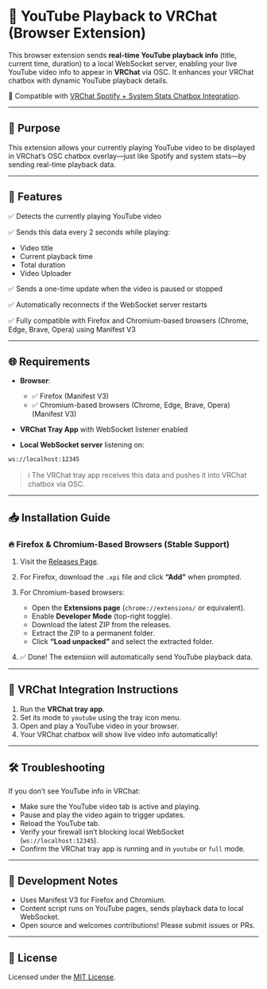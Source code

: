 # 🧩 YouTube Playback to VRChat (Browser Extension)

This browser extension sends **real-time YouTube playback info** (title, current time, duration) to a local WebSocket server, enabling your live YouTube video info to appear in **VRChat** via OSC. It enhances your VRChat chatbox with dynamic YouTube playback details.

🎯 Compatible with [VRChat Spotify + System Stats Chatbox Integration](https://github.com/raspberryKitty1/VRC_Chatbox_OSC).

---

## 🎯 Purpose

This extension allows your currently playing YouTube video to be displayed in VRChat’s OSC chatbox overlay—just like Spotify and system stats—by sending real-time playback data.

---

## 🔧 Features

✅ Detects the currently playing YouTube video

✅ Sends this data every 2 seconds while playing:

* Video title
* Current playback time
* Total duration
* Video Uploader

✅ Sends a one-time update when the video is paused or stopped

✅ Automatically reconnects if the WebSocket server restarts

✅ Fully compatible with Firefox and Chromium-based browsers (Chrome, Edge, Brave, Opera) using Manifest V3

---

## 🌐 Requirements

* **Browser**:

  * ✅ Firefox (Manifest V3)
  * ✅ Chromium-based browsers (Chrome, Edge, Brave, Opera) (Manifest V3)

* **VRChat Tray App** with WebSocket listener enabled

* **Local WebSocket server** listening on:

```bash
ws://localhost:12345
```

> ℹ️ The VRChat tray app receives this data and pushes it into VRChat chatbox via OSC.

---

## 📥 Installation Guide

### 🔥 Firefox & Chromium-Based Browsers (Stable Support)

1. Visit the [Releases Page](https://github.com/RaspberryKitty1/Youtube-Copy-Clean-Url/releases).
2. For Firefox, download the `.xpi` file and click **“Add”** when prompted.
3. For Chromium-based browsers:

   * Open the **Extensions page** (`chrome://extensions/` or equivalent).
   * Enable **Developer Mode** (top-right toggle).
   * Download the latest ZIP from the releases.
   * Extract the ZIP to a permanent folder.
   * Click **“Load unpacked”** and select the extracted folder.
4. ✅ Done! The extension will automatically send YouTube playback data.

---

## 🔌 VRChat Integration Instructions

1. Run the **VRChat tray app**.
2. Set its mode to `youtube` using the tray icon menu.
3. Open and play a YouTube video in your browser.
4. Your VRChat chatbox will show live video info automatically!

---

## 🛠️ Troubleshooting

If you don’t see YouTube info in VRChat:

* Make sure the YouTube video tab is active and playing.
* Pause and play the video again to trigger updates.
* Reload the YouTube tab.
* Verify your firewall isn’t blocking local WebSocket (`ws://localhost:12345`).
* Confirm the VRChat tray app is running and in `youtube` or `full` mode.

---

## 🧪 Development Notes

* Uses Manifest V3 for Firefox and Chromium.
* Content script runs on YouTube pages, sends playback data to local WebSocket.
* Open source and welcomes contributions! Please submit issues or PRs.

---

## 📜 License

Licensed under the [MIT License](LICENSE).

